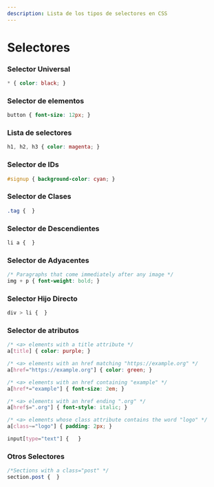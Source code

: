 ```yaml
---
description: Lista de los tipos de selectores en CSS
---
```


# Selectores

### Selector Universal

```css
* { color: black; }
```

### Selector de elementos

```css
button { font-size: 12px; } 
```

### Lista de selectores

```css
h1, h2, h3 { color: magenta; }
```

### Selector de IDs

```css
#signup { background-color: cyan; }
```

### Selector de Clases

```css
.tag {  }
```

### Selector de Descendientes

```css
li a {  }
```

### Selector de Adyacentes

```css
/* Paragraphs that come immediately after any image */
img + p { font-weight: bold; }
```

### Selector Hijo Directo

```css
div > li {  } 
```

### Selector de atributos

```css
/* <a> elements with a title attribute */
a[title] { color: purple; }

/* <a> elements with an href matching "https://example.org" */
a[href="https://example.org"] { color: green; }

/* <a> elements with an href containing "example" */
a[href*="example"] { font-size: 2em; }

/* <a> elements with an href ending ".org" */
a[href$=".org"] { font-style: italic; }

/* <a> elements whose class attribute contains the word "logo" */
a[class~="logo"] { padding: 2px; }

input[type="text"] {   }
```

### Otros Selectores

```css
/*Sections with a class="post" */
section.post {  }
```
